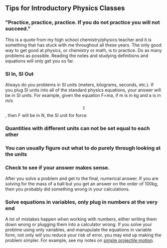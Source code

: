 ## Tips for Introductory Physics Classes

### "Practice, practice, practice. If you do not practice you will not succeed."

This is a quote from my high school chemistry/physics teacher and it is something that has stuck with me throughout all these years.  The only good way to get good at physics, or chemistry or math, is to practice.  Do as many problems as possible.  Reading the notes and studying definitions and equations will only get you so far.  

### SI In, SI Out

Always do you problems in SI units (meters, kilograms, seconds, etc.).  If you plug SI units into all of the standard physics equations, your answer will be in SI units.  For example, given the equation F=ma, if m is in kg and a is in m/s$$^2$$, then F will be in N, the SI unit for force.

### Quantities with different units can not be set equal to each other

### You can usually figure out what to do purely through looking at the units

### Check to see if your answer makes sense.

After you solve a problem and get to the final, numerical answer.  If you are solving for the mass of a ball but you get an answer on the order of 100kg, then you probably did something wrong in your calculations.

### Solve equations in variables, only plug in numbers at the very end

A lot of mistakes happen when working with numbers, either writing them down wrong or plugging them into a calculator wrong.  If you solve your problme using only variables, and manupulate the equations in variable form, not only will you reduce your risk of error, you may end up making the problem simpler.  For example, see my notes on [simple projectile motion](https://tensorsinrain.github.io/Tutorials/Physics/SimpleProjectileMotion.html).